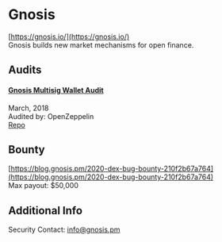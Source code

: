 
# Gnosis
  
[https://gnosis.io/](https://gnosis.io/)<br>
Gnosis builds new market mechanisms for open finance.


## Audits



#### [Gnosis Multisig Wallet Audit](https://blog.openzeppelin.com/gnosis-multisig-wallet-audit-d702ff0e2b1e/)

March, 2018<br>
Audited by: OpenZeppelin<br>
[Repo](https://github.com/maraoz/MultiSigWallet/tree/585863178330d3c64855d596caba2b7f3271a423)
      

  

## Bounty

[https://blog.gnosis.pm/2020-dex-bug-bounty-210f2b67a764](https://blog.gnosis.pm/2020-dex-bug-bounty-210f2b67a764)<br>
Max payout: $50,000


## Additional Info

Security Contact: info@gnosis.pm
